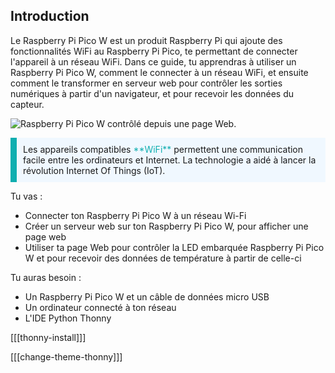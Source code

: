 ## Introduction

Le Raspberry Pi Pico W est un produit Raspberry Pi qui ajoute des fonctionnalités WiFi au Raspberry Pi Pico, te permettant de connecter l'appareil à un réseau WiFi. Dans ce guide, tu apprendras à utiliser un Raspberry Pi Pico W, comment le connecter à un réseau WiFi, et ensuite comment le transformer en serveur web pour contrôler les sorties numériques à partir d'un navigateur, et pour recevoir les données du capteur.

![Raspberry Pi Pico W contrôlé depuis une page Web.](images/web-server.gif)

<p style="border-left: solid; border-width:10px; border-color: #0faeb0; background-color: aliceblue; padding: 10px;">
Les appareils compatibles<span style="color: #0faeb0"> **WiFi**</span> permettent une communication facile entre les ordinateurs et Internet. La technologie a aidé à lancer la révolution Internet Of Things (IoT).
</p>

Tu vas :

- Connecter ton Raspberry Pi Pico W à un réseau Wi-Fi
- Créer un serveur web sur ton Raspberry Pi Pico W, pour afficher une page web
- Utiliser ta page Web pour contrôler la LED embarquée Raspberry Pi Pico W et pour recevoir des données de température à partir de celle-ci

Tu auras besoin :

- Un Raspberry Pi Pico W et un câble de données micro USB
- Un ordinateur connecté à ton réseau
- L'IDE Python Thonny

[[[thonny-install]]]

[[[change-theme-thonny]]]

